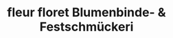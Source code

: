 ---
title: "fleur floret Blumenbinde- & Festschmückeri"
url: /blankenfelde-mahlow/fleur-floret-blumenbinde-und-festschmueckeri/
shop: Blumen
---